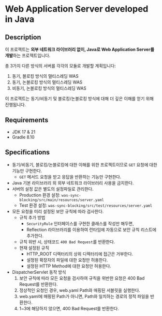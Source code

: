 # Web Application Server developed in Java

## Description

이 프로젝트는 **외부 네트워크 라이브러리 없이, Java로 Web Application Server를 개발**하는 프로젝트입니다.

총 3가지 다른 방식의 서버를 각각의 모듈로 개발할 계획입니다:

1. 동기, 블로킹 방식의 멀티스레딩 WAS
2. 동기, 논블로킹 방식의 멀티스레딩 WAS
3. 비동기, 논블로킹 방식의 멀티스레딩 WAS

이 프로젝트는 동기/비동기 및 블로킹/논블로킹 방식에 대해 더 깊은 이해를 얻기 위해 진행됩니다.

## Requirements

- JDK 17 & 21
- Gradle 8.10

## Specifications
- 동기/비동기, 블로킹/논블로킹에 대한 이해를 위한 프로젝트이므로 `GET` 요청에 대한 기능만 구현한다.
  - `GET` 메서드 요청을 받고 응답을 반환하는 기능만 구현한다.
- Java 기본 라이브러리 외 외부 네트워크 라이브러리 사용을 금지한다.
- 서버의 설정 값은 별도의 설정파일로 관리한다.
  - Production 환경 설정: `was-sync-blocking/src/main/resources/server.yaml`
  - Test 환경 설정: `was-sync-blocking/src/test/resources/server.yaml`
- 모든 요청을 미리 설정된 보안 규칙에 따라 검사한다.
  - 규칙 추가 방법
    - `SecurityRule` 인터페이스를 구현한 클래스를 작성만 해두면, 
    - Reflection 라이브러리를 이용하여 런타임에 자동으로 보안 규칙 리스트에 추가한다.
  - 규칙 위반 시, 상태코드 `400 Bad Request`를 반환한다.
  - 현재 설정된 규칙
    - HTTP_ROOT 디렉터리의 상위 디렉터리에 접근은 거부한다.
    - 설정된 확장자의 파일에 대한 요청만 허용한다.
    - 설정된 HTTP Method에 대한 요청만 허용한다.
- DispatcherServlet 동작 방식
  1. 보안 규칙에 따라 모든 요청을 검사하여 규칙을 위반한 요청은 400 Bad Request를 반환한다.
  2. 정상적인 요청인 경우, web.yaml Path와 매핑된 서블릿을 실행한다.
  3. web.yaml에 매핑된 Path가 아니면, Path와 일치하는 경로의 정적 파일을 반환한다.
  4. 1~3에 해당하지 않으면, 400 Bad Request를 반환한다.
